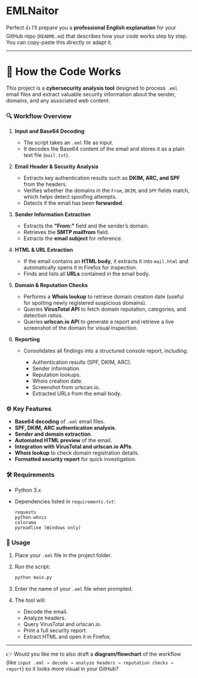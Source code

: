 # EMLNaitor

Perfect 👍 I’ll prepare you a **professional English explanation** for your GitHub repo (`README.md`) that describes how your code works step by step. You can copy-paste this directly or adapt it.

---

# 📌 How the Code Works

This project is a **cybersecurity analysis tool** designed to process `.eml` email files and extract valuable security information about the sender, domains, and any associated web content.

### 🔍 Workflow Overview

1. **Input and Base64 Decoding**

   * The script takes an `.eml` file as input.
   * It decodes the Base64 content of the email and stores it as a plain text file (`mail.txt`).

2. **Email Header & Security Analysis**

   * Extracts key authentication results such as **DKIM, ARC, and SPF** from the headers.
   * Verifies whether the domains in the `From`, `DKIM`, and `SPF` fields match, which helps detect spoofing attempts.
   * Detects if the email has been **forwarded**.

3. **Sender Information Extraction**

   * Extracts the **"From:"** field and the sender’s domain.
   * Retrieves the **SMTP mailfrom** field.
   * Extracts the **email subject** for reference.

4. **HTML & URL Extraction**

   * If the email contains an **HTML body**, it extracts it into `mail.html` and automatically opens it in Firefox for inspection.
   * Finds and lists all **URLs** contained in the email body.

5. **Domain & Reputation Checks**

   * Performs a **Whois lookup** to retrieve domain creation date (useful for spotting newly registered suspicious domains).
   * Queries **VirusTotal API** to fetch domain reputation, categories, and detection ratios.
   * Queries **urlscan.io API** to generate a report and retrieve a live screenshot of the domain for visual inspection.

6. **Reporting**

   * Consolidates all findings into a structured console report, including:

     * Authentication results (SPF, DKIM, ARC).
     * Sender information.
     * Reputation lookups.
     * Whois creation date.
     * Screenshot from urlscan.io.
     * Extracted URLs from the email body.

### ⚙️ Key Features

* **Base64 decoding** of `.eml` email files.
* **SPF, DKIM, ARC authentication analysis**.
* **Sender and domain extraction**.
* **Automated HTML preview** of the email.
* **Integration with VirusTotal and urlscan.io APIs**.
* **Whois lookup** to check domain registration details.
* **Formatted security report** for quick investigation.

### 🛠️ Requirements

* Python 3.x
* Dependencies listed in `requirements.txt`:

  ```
  requests
  python-whois
  colorama
  pyreadline (Windows only)
  ```

### 🚀 Usage

1. Place your `.eml` file in the project folder.
2. Run the script:

   ```bash
   python main.py
   ```
3. Enter the name of your `.eml` file when prompted.
4. The tool will:

   * Decode the email.
   * Analyze headers.
   * Query VirusTotal and urlscan.io.
   * Print a full security report.
   * Extract HTML and open it in Firefox.

---

👉 Would you like me to also draft a **diagram/flowchart** of the workflow (like `input .eml → decode → analyze headers → reputation checks → report`) so it looks more visual in your GitHub?
